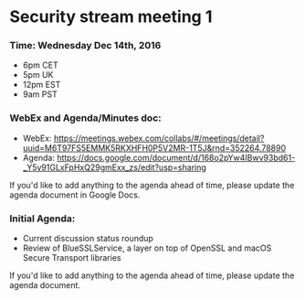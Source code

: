 # Security stream meeting 1

### Time: Wednesday Dec 14th, 2016
* 6pm CET 
* 5pm UK 
* 12pm EST 
* 9am PST

### WebEx and Agenda/Minutes doc:
* WebEx:     https://meetings.webex.com/collabs/#/meetings/detail?uuid=M6T97FS5EMMK5RKXHFH0P5V2MR-1T5J&rnd=352264.78890
* Agenda:    https://docs.google.com/document/d/168o2pYw4IBwv93bd61-_Y5y91GLxFpHxQ29gmExx_zs/edit?usp=sharing

If you'd like to add anything to the agenda ahead of time, please update the agenda document in Google Docs.

### Initial Agenda:
* Current discussion status roundup
* Review of BlueSSLService, a layer on top of OpenSSL and macOS Secure Transport libraries

If you'd like to add anything to the agenda ahead of time, please update the agenda document.
